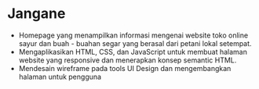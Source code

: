 # Jangane
- Homepage yang menampilkan informasi mengenai website toko online sayur dan buah - buahan segar yang berasal dari petani lokal setempat.  
- Mengaplikasikan HTML, CSS, dan JavaScript untuk membuat halaman website yang responsive dan menerapkan konsep semantic HTML.  
- Mendesain wireframe pada tools UI Design dan mengembangkan halaman untuk pengguna 
